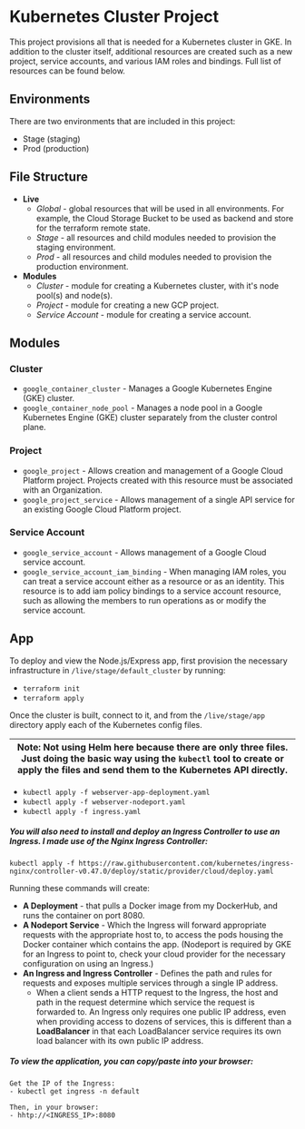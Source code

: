 # Kubernetes Cluster Project

This project provisions all that is needed for a Kubernetes cluster in GKE. In addition to the cluster itself, additional resources are created such as a new project, service accounts, and various IAM roles and bindings. Full list of resources can be found below.

## Environments

There are two environments that are included in this project:

* Stage (staging)
* Prod (production)

## File Structure

* **Live**
  * *Global* - global resources that will be used in all environments. For example, the Cloud Storage Bucket to be used as backend and store for the terraform remote state.
  * *Stage* - all resources and child modules needed to provision the staging environment.
  * *Prod* - all resources and child modules needed to provision the production environment.
* **Modules**
  * *Cluster* - module for creating a Kubernetes cluster, with it's node pool(s) and node(s).
  * *Project* - module for creating a new GCP project.
  * *Service Account* - module for creating a service account.

## Modules

### Cluster

* `google_container_cluster` - Manages a Google Kubernetes Engine (GKE) cluster.
* `google_container_node_pool` - Manages a node pool in a Google Kubernetes Engine (GKE) cluster separately from the cluster control plane.

### Project

* `google_project` - Allows creation and management of a Google Cloud Platform project. Projects created with this resource must be associated with an Organization.
* `google_project_service` - Allows management of a single API service for an existing Google Cloud Platform project.

### Service Account

* `google_service_account` - Allows management of a Google Cloud service account.
* `google_service_account_iam_binding` - When managing IAM roles, you can treat a service account either as a resource or as an identity. This resource is to add iam policy bindings to a service account resource, such as allowing the members to run operations as or modify the service account.

## App

To deploy and view the Node.js/Express app, first provision the necessary infrastructure in `/live/stage/default_cluster` by running:

* `terraform init`
* `terraform apply`

Once the cluster is built, connect to it, and from the `/live/stage/app` directory apply each of the Kubernetes config files.

| Note: Not using Helm here because there are only three files. Just doing the basic way using the `kubectl` tool to create or apply the files and send them to the Kubernetes API directly. |
| ----------------------------------------------------------------------------------------------------------------------------------------------------------------------------------------------------------------------- |

* `kubectl apply -f webserver-app-deployment.yaml`
* `kubectl apply -f webserver-nodeport.yaml`
* `kubectl apply -f ingress.yaml`


##### You will also need to install and deploy an Ingress Controller to use an Ingress. I made use of the Nginx Ingress Controller:
```
kubectl apply -f https://raw.githubusercontent.com/kubernetes/ingress-nginx/controller-v0.47.0/deploy/static/provider/cloud/deploy.yaml
```


Running these commands will create:

* **A Deployment** - that pulls a Docker image from my DockerHub, and runs the container on port 8080.
* **A Nodeport Service** - Which the Ingress will forward appropriate requests with the appropriate host to, to access the pods housing the Docker container which contains the app. (Nodeport is required by GKE for an Ingress to point to, check your cloud provider for the necessary configuration on using an Ingress.)
* **An Ingress and Ingress Controller** - Defines the path and rules for requests and exposes multiple services through a single IP address.
  * When a client sends a HTTP request to the Ingress, the host and path in the request determine which service the request is forwarded to. An Ingress only requires one public IP address, even when providing access to dozens of services, this is different than a **LoadBalancer** in that each LoadBalancer service requires its own load balancer with its own public IP address.

##### To view the application, you can copy/paste into your browser:

```
Get the IP of the Ingress:
- kubectl get ingress -n default

Then, in your browser:
- hhtp://<INGRESS_IP>:8080
```
